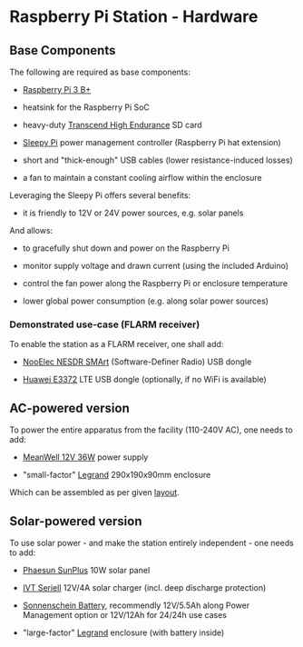 Raspberry Pi Station - Hardware
===============================

Base Components
---------------

The following are required as base components:

* [Raspberry Pi 3 B+][pi]

* heatsink for the Raspberry Pi SoC

* heavy-duty [Transcend High Endurance][sd] SD card

* [Sleepy Pi][pm] power management controller (Raspberry Pi hat extension)

* short and "thick-enough" USB cables (lower resistance-induced losses)

* a fan to maintain a constant cooling airflow within the enclosure

[pi]: ./ref/RaspberryPi%203Bp%20-%20datasheet.pdf
[pm]: ./ref/Sleepy%20Pi%202%20(power%20management)%20-%20spellfoundry.pdf
[sd]: ./ref/Transcend%20High%20Endurance%20(SD%20card)%20-%20datasheet.pdf
[hub]: ./ref/EX-1197HMS%20(USB%203%20hub)%20-%20datasheet.pdf

Leveraging the Sleepy Pi offers several benefits:

* it is friendly to 12V or 24V power sources, e.g. solar panels

And allows:

* to gracefully shut down and power on the Raspberry Pi

* monitor supply voltage and drawn current (using the included Arduino)

* control the fan power along the Raspberry Pi or enclosure temperature

* lower global power consumption (e.g. along solar power sources)


### Demonstrated use-case (FLARM receiver)

To enable the station as a FLARM receiver, one shall add:

* [NooElec NESDR SMArt][sdr] (Software-Definer Radio) USB dongle

* [Huawei E3372][gsm] LTE USB dongle (optionally, if no WiFi is available)

[sdr]: ./ref/Nooelec%20NESDR%20SMArt%20v4%20(SDR%20dongle)%20-%20datasheet.pdf
[gsm]: ./ref/Huawei%20E3372%20(LTE%20dongle)%20-%20datasheet.pdf


AC-powered version
------------------

To power the entire apparatus from the facility (110-240V AC), one needs to add:

* [MeanWell 12V 36W][psu] power supply

* "small-factor" [Legrand][encl] 290x190x90mm enclosure

[psu]: ./ref/MeanWell%20LRS-35-12%20(power%20supply)%20-%20datasheet.pdf
[encl]: ./ref/Legrand%20(enclosures)%20-%20datasheet.pdf

Which can be assembled as per given [layout](./layout.pdf).


Solar-powered version
---------------------

To use solar power - and make the station entirely independent - one needs to add:

* [Phaesun SunPlus][sp] 10W solar panel

* [IVT Seriell][sc] 12V/4A solar charger (incl. deep discharge protection)

* [Sonnenschein Battery][bat], recommendly 12V/5.5Ah along Power Management option
  or 12V/12Ah for 24/24h use cases

* "large-factor" [Legrand][encl] enclosure (with battery inside)

[sp]: ./ref/Phaesun%20SunPlus%20(solar%20panels)%20-%20datasheet.pdf
[sc]: ./ref/IVT%20Solartechnik%20(solar%20chargers)%20-%20brochure.pdf
[bat]: ./ref/Sonnenschein%20A400%20(batteries)%20-%20datasheet.pdf
